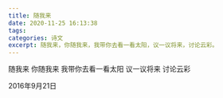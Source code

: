 ```yaml
---
title: 随我来
date: 2020-11-25 16:13:38
tags:
categories: 诗文
excerpt: 随我来，你随我来，我带你去看一看太阳，议一议将来，讨论云彩。
---
```

随我来
你随我来
我带你去看一看太阳
议一议将来
讨论云彩

2016年9月21日
